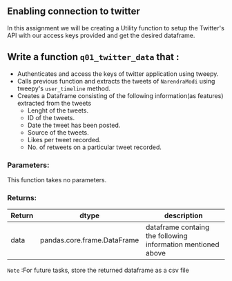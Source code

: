 ## Enabling connection to twitter

In this assignment we will be creating a Utility function to setup the Twitter's API with our access keys provided  and get the desired dataframe.

## Write a function `q01_twitter_data` that :
- Authenticates and access the keys of twitter application using tweepy.
- Calls previous function and extracts the tweets of `NarendraModi` using tweepy's `user_timeline` method.
- Creates a Dataframe consisting of the following information(as features) extracted from the tweets
  - Lenght of the tweets.
  - ID of the tweets.
  - Date the tweet has been posted.
  - Source of the tweets.
  - Likes per tweet recorded.
  - No. of retweets on a particular tweet recorded.


### Parameters:

This function takes no parameters.

### Returns:

| Return | dtype | description |
| --- | --- | --- | 
| data | pandas.core.frame.DataFrame | dataframe containg the following information mentioned above |



`Note` :For future tasks, store the returned dataframe as a csv file